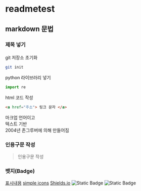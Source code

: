 # readmetest

## markdown 문법
### 제목 넣기
#### 
git 저장소 초기화
```bash
git init
```
python 라이브러리 넣기
```py
import re
```

html 코드 작성
```html
<a href="주소"> 링크 문자 </a>
```

마크업 언어이고   
텍스트 기반  
2004년 존그루버에 의해 만들어짐  

### 인용구문 작성
> 인용구문 작성

### 뱃지(Badge)
[표시내용](url)
[simple icons](https://simpleicons.org/)
[Shields.io](https://shields.io/)
![Static Badge](https://img.shields.io/badge/:build-passing-brightgreen)
<img alt="Static Badge" src="https://img.shields.io/badge/:build-passing-brightgreen">

